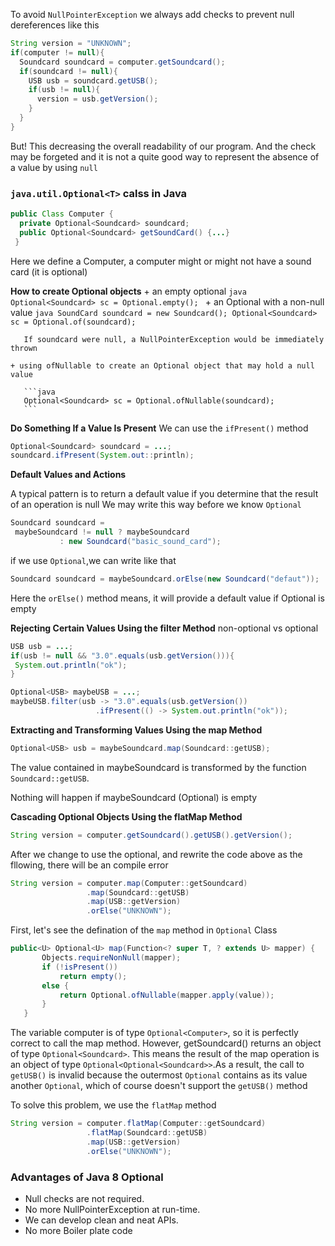 To avoid `NullPointerException` we always add checks to prevent null dereferences like this

```java
String version = "UNKNOWN";
if(computer != null){
  Soundcard soundcard = computer.getSoundcard();
  if(soundcard != null){
    USB usb = soundcard.getUSB();
    if(usb != null){
      version = usb.getVersion();
    }
  }
}
```

But! This decreasing the overall readability of our program.
And the check may be forgeted and it is not a quite good way to represent the absence of a value by using `null`

### `java.util.Optional<T>` calss in Java

```java
public Class Computer {
  private Optional<Soundcard> soundcard;
  public Optional<Soundcard> getSoundCard() {...}
 }
 ```
 
 Here we define a Computer, a computer might or might not have a sound card (it is optional)
 
 **How to create Optional objects**
    + an empty optional
       ```java
       Optional<Soundcard> sc = Optional.empty();
       ```
    + an Optional with a non-null value
       ```java
       SoundCard soundcard = new Soundcard();
       Optional<Soundcard> sc = Optional.of(soundcard);
       ```
       
       If soundcard were null, a NullPointerException would be immediately thrown
       
    + using ofNullable to create an Optional object that may hold a null value
    
       ```java
       Optional<Soundcard> sc = Optional.ofNullable(soundcard); 
       ```
       
 **Do Something If a Value Is Present**
 We can use the `ifPresent()` method
 
 ```java
 Optional<Soundcard> soundcard = ...;
 soundcard.ifPresent(System.out::println);
 ```
 
 **Default Values and Actions**
 
 A typical pattern is to return a default value if you determine that the result of an operation is null
 We may write this way before we know `Optional`
 
 ```java
 Soundcard soundcard = 
  maybeSoundcard != null ? maybeSoundcard 
            : new Soundcard("basic_sound_card");
 ```
 
 if we use `Optional`,we can write like that
 ```java
 Soundcard soundcard = maybeSoundcard.orElse(new Soundcard("defaut"));
 ```
 
 Here the `orElse()` method means, it will provide a default value if Optional is empty
 
 **Rejecting Certain Values Using the filter Method**
 non-optional vs optional
 ```java
USB usb = ...;
if(usb != null && "3.0".equals(usb.getVersion())){
  System.out.println("ok");
}

 ```
 ```java
 Optional<USB> maybeUSB = ...;
 maybeUSB.filter(usb -> "3.0".equals(usb.getVersion())
                    .ifPresent(() -> System.out.println("ok"));
 ```
 
 **Extracting and Transforming Values Using the map Method**
 ```java
 Optional<USB> usb = maybeSoundcard.map(Soundcard::getUSB);
 ```
 
 The value contained in maybeSoundcard is transformed by the function `Soundcard::getUSB`.
 
 Nothing will happen if maybeSoundcard (Optional) is empty
 
 **Cascading Optional Objects Using the flatMap Method**
 
 ```java
 String version = computer.getSoundcard().getUSB().getVersion();
 ```
 
 After we change to use the optional, and rewrite the code above as the fllowing, there will be an compile error
 
 ```java
 String version = computer.map(Computer::getSoundcard)
                  .map(Soundcard::getUSB)
                  .map(USB::getVersion)
                  .orElse("UNKNOWN");
 ```
 
 First, let's see the defination of the `map` method in `Optional` Class
 
 ```java
 public<U> Optional<U> map(Function<? super T, ? extends U> mapper) {
        Objects.requireNonNull(mapper);
        if (!isPresent())
            return empty();
        else {
            return Optional.ofNullable(mapper.apply(value));
        }
    }
 ```
 
  The variable computer is of type `Optional<Computer>`, so it is perfectly correct to call the map method. However, getSoundcard() returns an object of type `Optional<Soundcard>`. This means the result of the map operation is an object of type `Optional<Optional<Soundcard>>`.As a result, the call to `getUSB()` is invalid because the outermost `Optional` contains as its value another `Optional`, which of course doesn't support the `getUSB()` method
  
  To solve this problem, we use the `flatMap` method
  
  ```java
  String version = computer.flatMap(Computer::getSoundcard)
                   .flatMap(Soundcard::getUSB)
                   .map(USB::getVersion)
                   .orElse("UNKNOWN");
  ```
  
  ### Advantages of Java 8 Optional

+ Null checks are not required.
+ No more NullPointerException at run-time.
+ We can develop clean and neat APIs.
+ No more Boiler plate code
  
